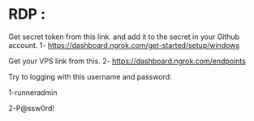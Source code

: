 # RDP : 

Get secret token from this link. and add it to the secret in your Github account.
1- https://dashboard.ngrok.com/get-started/setup/windows

Get your VPS link from this.
2- https://dashboard.ngrok.com/endpoints


Try to logging with this username and password:

1-runneradmin

2-P@ssw0rd!
